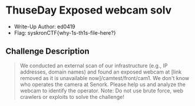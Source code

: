 # ThuseDay Exposed webcam solv
- Write-Up Author: ed0419
- Flag: syskronCTF{why-1s-th1s-file-here?}

## Challenge Description
>We conducted an external scan of our infrastructure (e.g., IP addresses, domain names) and found an exposed webcam at [link removed as it is unavailable now]/camtest/front/cam1.
>We don't know who operates the camera at Senork. Please help us and analyze the webcam to identify the operator.
>Note: Do not use brute force, web crawlers or exploits to solve the challenge!

